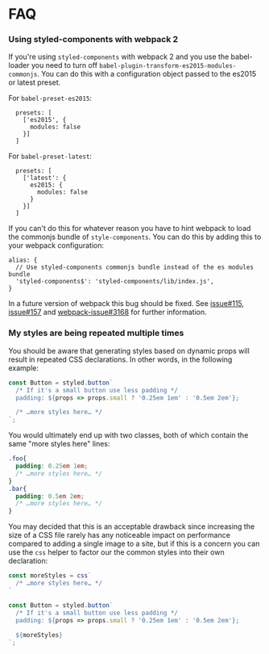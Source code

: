 # FAQ

### Using styled-components with webpack 2

If you're using `styled-components` with webpack 2 and you use the babel-loader you need to turn off `babel-plugin-transform-es2015-modules-commonjs`. You can do this with a configuration object passed to the es2015 or latest preset.

For `babel-preset-es2015`:
```JS
  presets: [
    ['es2015', {
      modules: false
    }]
  ]
```

For `babel-preset-latest`:
```JS
  presets: [
    ['latest': {
      es2015: {
        modules: false
      }
    }]
  ]
```

If you can't do this for whatever reason you have to hint webpack to load the commonjs bundle of `style-components`. You can do this by adding this to your webpack configuration:

```JS
alias: {
  // Use styled-components commonjs bundle instead of the es modules bundle
  'styled-components$': 'styled-components/lib/index.js',
}
```

In a future version of webpack this bug should be fixed. See [issue#115](https://github.com/styled-components/styled-components/issues/115), [issue#157](https://github.com/styled-components/styled-components/issues/157) and [webpack-issue#3168](https://github.com/webpack/webpack/issues/3168) for further information.

### My styles are being repeated multiple times

You should be aware that generating styles based on dynamic props will result in repeated CSS declarations. In other words, in the following example:

```js
const Button = styled.button`
  /* If it's a small button use less padding */
  padding: ${props => props.small ? '0.25em 1em' : '0.5em 2em'};

  /* …more styles here… */
`;
```

You would ultimately end up with two classes, both of which contain the same "more styles here" lines:

```css
.foo{
  padding: 0.25em 1em;
  /* …more styles here… */
}
.bar{
  padding: 0.5em 2em;
  /* …more styles here… */
}
```

You may decided that this is an acceptable drawback since increasing the size of a CSS file rarely has any noticeable impact on performance compared to adding a single image to a site, but if this is a concern you can use the `css` helper to factor our the common styles into their own declaration:

```js
const moreStyles = css`
  /* …more styles here… */
`

const Button = styled.button`
  /* If it's a small button use less padding */
  padding: ${props => props.small ? '0.25em 1em' : '0.5em 2em'};
  
  ${moreStyles}
`;
```

